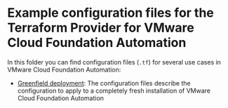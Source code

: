 # Example configuration files for the Terraform Provider for VMware Cloud Foundation Automation

In this folder you can find configuration files (`.tf`) for several use cases in VMware Cloud Foundation Automation:

- [Greenfield deployment](greenfield): The configuration files describe the configuration to apply to a completely fresh installation
  of VMware Cloud Foundation Automation